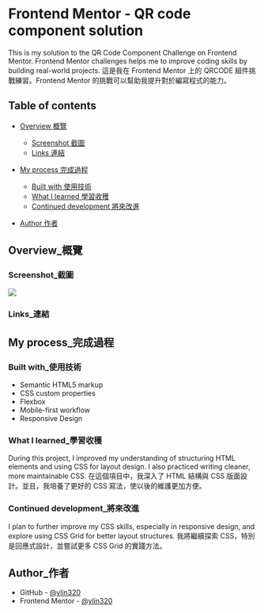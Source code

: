 # Frontend Mentor - QR code component solution

This is my solution to the QR Code Component Challenge on Frontend Mentor. Frontend Mentor challenges helps me to improve coding skills by building real-world projects.
這是我在 Frontend Mentor 上的 QRCODE 組件挑戰練習。Frontend Mentor 的挑戰可以幫助我提升對於編寫程式的能力。

## Table of contents

- [Overview 概覽](#overview_概覽)
  - [Screenshot 截圖](#screenshot_截圖)
  - [Links 連結](#links_連結)
- [My process 完成過程](#my-process_完成過程)

  - [Built with 使用技術](#built-with_使用技術)
  - [What I learned 學習收穫](#what-i-learned_學習收穫)
  - [Continued development 將來改進](#continued-development_將來改進)

- [Author 作者](#author作者)

## Overview\_概覽

### Screenshot\_截圖

![](./screenshot.jpg)

### Links\_連結

<!-- - Solution URL: [Add solution URL here](https://your-solution-url.com) -->
<!-- - Live Site URL: [Add live site URL here](https://your-live-site-url.com) -->

## My process\_完成過程

### Built with\_使用技術

- Semantic HTML5 markup
- CSS custom properties
- Flexbox
- Mobile-first workflow
- Responsive Design

### What I learned\_學習收穫

During this project, I improved my understanding of structuring HTML elements and using CSS for layout design. I also practiced writing cleaner, more maintainable CSS.
在這個項目中，我深入了 HTML 結構與 CSS 版面設計。並且，我培養了更好的 CSS 寫法，使以後的維護更加方便。

### Continued development\_將來改進

I plan to further improve my CSS skills, especially in responsive design, and explore using CSS Grid for better layout structures.
我將繼續探索 CSS，特別是回應式設計，並嘗試更多 CSS Grid 的實踐方法。

## Author\_作者

- GitHub - [@ylin320](https://github.com/ylin320)
- Frontend Mentor - [@ylin320](https://www.frontendmentor.io/profile/ylin320)
